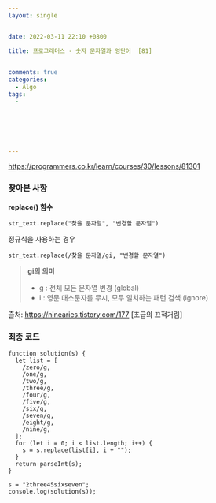 ```yaml
---
layout: single


date: 2022-03-11 22:10 +0800

title: 프로그래머스 - 숫자 문자열과 영단어  [81]

  
comments: true
categories: 
  - Algo
tags: 
  - 
  


 


---
```


https://programmers.co.kr/learn/courses/30/lessons/81301

### 찾아본 사항

**replace() 함수**

`str_text.replace("찾을 문자열", "변경할 문자열")`

정규식을 사용하는 경우

`str_text.replace(/찾을 문자열/gi, "변경할 문자열")`

> **gi의 의미**
>
> - g : 전체 모든 문자열 변경 (global)
> - i : 영문 대소문자를 무시, 모두 일치하는 패턴 검색 (ignore)



출처: https://ninearies.tistory.com/177 [초급의 끄적거림]



### 최종 코드

```
function solution(s) {
  let list = [
    /zero/g,
    /one/g,
    /two/g,
    /three/g,
    /four/g,
    /five/g,
    /six/g,
    /seven/g,
    /eight/g,
    /nine/g,
  ];
  for (let i = 0; i < list.length; i++) {
    s = s.replace(list[i], i + "");
  }
  return parseInt(s);
}

s = "2three45sixseven";
console.log(solution(s));

```

